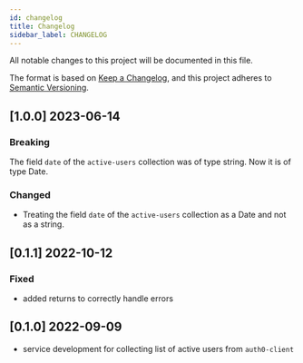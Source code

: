 ```yaml
---
id: changelog
title: Changelog
sidebar_label: CHANGELOG
---
```

All notable changes to this project will be documented in this file.

The format is based on [Keep a Changelog](https://keepachangelog.com/en/1.0.0/),
and this project adheres to [Semantic Versioning](https://semver.org/spec/v2.0.0.html).

## [1.0.0] 2023-06-14

### Breaking
The field `date` of the `active-users` collection was of type string. Now it is of type Date.

### Changed
- Treating the field `date` of the `active-users` collection as a Date and not as a string.

## [0.1.1] 2022-10-12

### Fixed

- added returns to correctly handle errors

## [0.1.0] 2022-09-09

- service development for collecting list of active users from `auth0-client`
